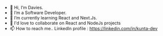 - 👋 Hi, I’m Davies.
- 👀 I’m a Software Developer.
- 🌱 I’m currently learning React and Next.Js.
- 💞️ I'd love to collaborate on React and NodeJs projects 
- 📫 How to reach me.. LinkedIn profile : https://linkedin.com/in/kunta-dev

<!---
kunta969/kunta969 is a ✨ special ✨ repository because its `README.md` (this file) appears on your GitHub profile.
You can click the Preview link to take a look at your changes.
--->
